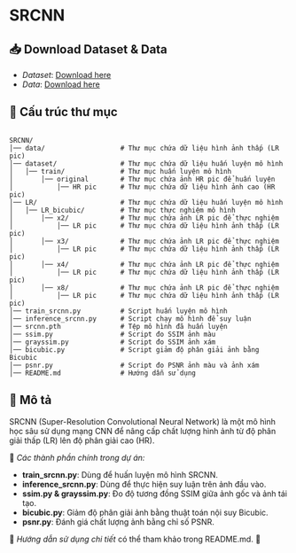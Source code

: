 # SRCNN

## 📥 Download Dataset & Data
- *Dataset*: [Download here](https://drive.google.com/file/d/1WUHVyr9ciQvitIe50UpCixUQB7xK43pQ/view?usp=sharing)
- *Data*: [Download here](https://drive.google.com/file/d/1UeB6IZ04xK2N524JLi91FapzEGMhTP90/view?usp=sharing)

## 📂 Cấu trúc thư mục
```

SRCNN/
│── data/                   # Thư mục chứa dữ liệu hình ảnh thấp (LR pic)
│── dataset/                # Thư mục chứa dữ liệu huấn luyện mô hình
│   │── train/              # Thư mục huấn luyện mô hình
│       │── original        # Thư mục chứa ảnh HR pic để huấn luyện
│           │── HR pic      # Thư mục chứa dữ liệu hình ảnh cao (HR pic)
│── LR/                     # Thư mục chứa dữ liệu huấn luyện mô hình
│   │── LR_bicubic/         # Thư mục thực nghiệm mô hình
│       │── x2/             # Thư mục chứa ảnh LR pic để thực nghiệm
│           │── LR pic      # Thư mục chứa dữ liệu hình ảnh thấp (LR pic)
│       │── x3/             # Thư mục chứa ảnh LR pic để thực nghiệm
│           │── LR pic      # Thư mục chứa dữ liệu hình ảnh thấp (LR pic)
│       │── x4/             # Thư mục chứa ảnh LR pic để thực nghiệm
│           │── LR pic      # Thư mục chứa dữ liệu hình ảnh thấp (LR pic)
│       │── x8/             # Thư mục chứa ảnh LR pic để thực nghiệm
│           │── LR pic      # Thư mục chứa dữ liệu hình ảnh thấp (LR pic)
│── train_srcnn.py          # Script huấn luyện mô hình
│── inference_srcnn.py      # Script chạy mô hình để suy luận
│── srcnn.pth               # Tệp mô hình đã huấn luyện
│── ssim.py                 # Script đo SSIM ảnh màu
│── grayssim.py             # Script đo SSIM ảnh xám
│── bicubic.py              # Script giảm độ phân giải ảnh bằng Bicubic
│── psnr.py                 # Script đo PSNR ảnh màu và ảnh xám
│── README.md               # Hướng dẫn sử dụng
```

## 📜 Mô tả
SRCNN (Super-Resolution Convolutional Neural Network) là một mô hình học sâu sử dụng mạng CNN để nâng cấp chất lượng hình ảnh từ độ phân giải thấp (LR) lên độ phân giải cao (HR). 

📌 *Các thành phần chính trong dự án:*
- **train_srcnn.py**: Dùng để huấn luyện mô hình SRCNN.
- **inference_srcnn.py**: Dùng để thực hiện suy luận trên ảnh đầu vào.
- **ssim.py & grayssim.py**: Đo độ tương đồng SSIM giữa ảnh gốc và ảnh tái tạo.
- **bicubic.py**: Giảm độ phân giải ảnh bằng thuật toán nội suy Bicubic.
- **psnr.py**: Đánh giá chất lượng ảnh bằng chỉ số PSNR.

🔗 *Hướng dẫn sử dụng chi tiết* có thể tham khảo trong README.md. 🚀
